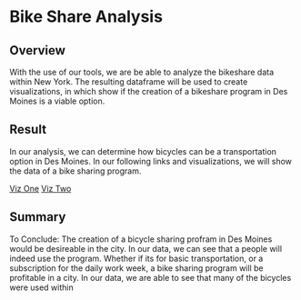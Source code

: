 # Bike Share Analysis

## Overview
With the use of our tools, we are be able to analyze the bikeshare data within New York. The resulting dataframe will be used to create visualizations, in which show if the creation of a bikeshare program in Des Moines is a viable option.

## Result
In our analysis, we can determine how bicycles can be a transportation option in Des Moines.  In our following links and visualizations, we will show the data of a bike sharing program.

[Viz One](https://public.tableau.com/app/profile/steven2904/viz/ClassworkTest/Story1)
[Viz Two](https://public.tableau.com/app/profile/steven2904/viz/Challenge14_16563941136870/Story1)


## Summary

To Conclude:
  The creation of a bicycle sharing profram in Des Moines would be desireable in the city. In our data, we can see that a people will indeed use the program.  Whether if its for basic transportation, or a subscription for the daily work week, a bike sharing program will be profitable in a city.  In our data, we are able to see that many of the bicycles were used within
  
